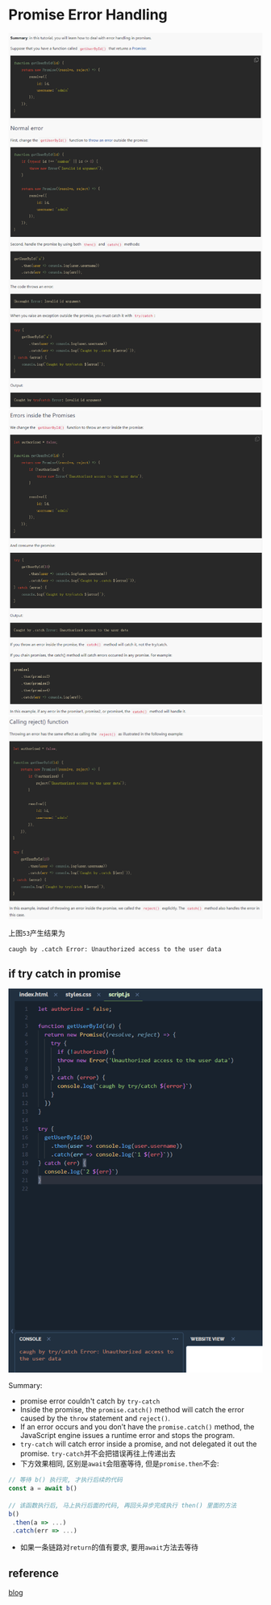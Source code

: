 # Promise Error Handling

![51](../Image/javascript/51.png)
![52](../Image/javascript/52.png)
![53](../Image/javascript/53.png)

上图`53`产生结果为
```
caugh by .catch Error: Unauthorized access to the user data
```

## if try catch in promise

![54](../Image/javascript/54.png)

Summary:

* promise error couldn't catch by `try-catch`
* Inside the promise, the `promise.catch()` method will catch the error caused by the `throw` statement and `reject()`.
* If an error occurs and you don’t have the `promise.catch()` method, the JavaScript engine issues a runtime error and stops the program.
* `try-catch` will catch error inside a promise, and not delegated it out the promise. `try-catch`并不会把错误再往上传递出去
* 下方效果相同, 区别是`await`会阻塞等待, 但是`promise.then`不会:

```JavaScript
// 等待 b() 执行完, 才执行后续的代码
const a = await b()

// 该函数执行后, 马上执行后面的代码, 再回头异步完成执行 then() 里面的方法
b()
 .then(a => ...)
 .catch(err => ...)
```

* 如果一条链路对`return`的值有要求, 要用`await`方法去等待


## reference

[blog](https://www.javascripttutorial.net/es6/promise-error-handling/)